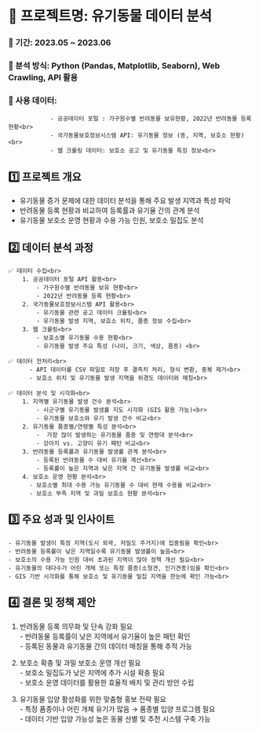 # 📂 프로젝트명: 유기동물 데이터 분석<br>
### 📌 기간: 2023.05 ~ 2023.06<br>
### 📌 분석 방식: Python (Pandas, Matplotlib, Seaborn), Web Crawling, API 활용<br>
### 📌 사용 데이터:<br>
                - 공공데이터 포털 : 가구원수별 반려동물 보유현황, 2022년 반려동물 등록현황<br>
                - 국가동물보호정보시스템 API: 유기동물 정보 (종, 지역, 보호소 현황)<br>
                - 웹 크롤링 데이터: 보호소 공고 및 유기동물 특징 정보<br>

## 1️⃣ 프로젝트 개요<br>

  - 유기동물 증가 문제에 대한 데이터 분석을 통해 주요 발생 지역과 특성 파악<br>
  - 반려동물 등록 현황과 비교하여 등록률과 유기율 간의 관계 분석<br>
  - 유기동물 보호소 운영 현황과 수용 가능 인원, 보호소 밀집도 분석<br>

## 2️⃣ 데이터 분석 과정<br>

    ✅ 데이터 수집<br>
        1. 공공데이터 포털 API 활용<br>
            - 가구원수별 반려동물 보유 현황<br>
            - 2022년 반려동물 등록 현황<br>
        2. 국가동물보호정보시스템 API 활용<br>
            - 유기동물 관련 공고 데이터 크롤링<br>
            - 유기동물 발생 지역, 보호소 위치, 품종 정보 수집<br>
        3. 웹 크롤링<br>
            - 보호소별 유기동물 수용 현황<br>
            - 유기동물 발생 주요 특성 (나이, 크기, 색상, 품종) <br>   
        
    ✅ 데이터 전처리<br>
          - API 데이터를 CSV 파일로 저장 후 결측치 처리, 형식 변환, 중복 제거<br>
          - 보호소 위치 및 유기동물 발생 지역을 위경도 데이터와 매칭<br>  
        
    ✅ 데이터 분석 및 시각화<br> 
        1. 지역별 유기동물 발생 건수 분석<br>
            - 시군구별 유기동물 발생률 지도 시각화 (GIS 활용 가능)<br>
            - 유기동물 보호소와 유기 발생 건수 비교<br>
        2. 유기동물 품종별/연령별 특성 분석<br>
            -  가장 많이 발생하는 유기동물 품종 및 연령대 분석<br>
            - 강아지 vs. 고양이 유기 패턴 비교<br>
        3. 반려동물 등록률과 유기동물 발생률 관계 분석<br>
            - 등록된 반려동물 수 대비 유기율 계산<br>
            - 등록률이 높은 지역과 낮은 지역 간 유기동물 발생률 비교<br>
        4. 보호소 운영 현황 분석<br>
          - 보호소별 최대 수용 가능 유기동물 수 대비 현재 수용율 비교<br>
          - 보호소 부족 지역 및 과밀 보호소 현황 분석<br>
          
 ## 3️⃣ 주요 성과 및 인사이트<br>
  
    - 유기동물 발생이 특정 지역(도시 외곽, 저밀도 주거지)에 집중됨을 확인<br>
    - 반려동물 등록률이 낮은 지역일수록 유기동물 발생률이 높음<br>
    - 보호소의 수용 가능 인원 대비 초과된 지역이 많아 정책 개선 필요<br>
    - 유기동물의 대다수가 어린 개체 또는 특정 품종(소형견, 인기견종)임을 확인<br>
    - GIS 기반 시각화를 통해 보호소 및 유기동물 밀집 지역을 한눈에 확인 가능<br>

## 4️⃣ 결론 및 정책 제안<br>

   1. 반려동물 등록 의무화 및 단속 강화 필요<br>
    - 반려동물 등록률이 낮은 지역에서 유기율이 높은 패턴 확인<br>
    - 등록된 동물과 유기동물 간의 데이터 매칭을 통해 추적 가능<br>
      
  2. 보호소 확충 및 과밀 보호소 운영 개선 필요<br>
    - 보호소 밀집도가 낮은 지역에 추가 시설 확충 필요<br>
    - 보호소 운영 데이터를 활용한 효율적 배치 및 관리 방안 수립<br>
     
  3. 유기동물 입양 활성화를 위한 맞춤형 홍보 전략 필요<br>
    - 특정 품종이나 어린 개체 유기가 많음 → 품종별 입양 프로그램 필요<br>
    - 데이터 기반 입양 가능성 높은 동물 선별 및 추천 시스템 구축 가능<br>
